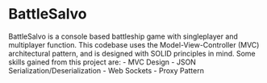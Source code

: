 # BattleSalvo

BattleSalvo is a console based battleship game with singleplayer and multiplayer function. This codebase uses the Model-View-Controller (MVC) architectural pattern, and is designed with SOLID principles in mind. Some skills gained from this project are:
    - MVC Design
    - JSON Serialization/Deserialization
    - Web Sockets
    - Proxy Pattern